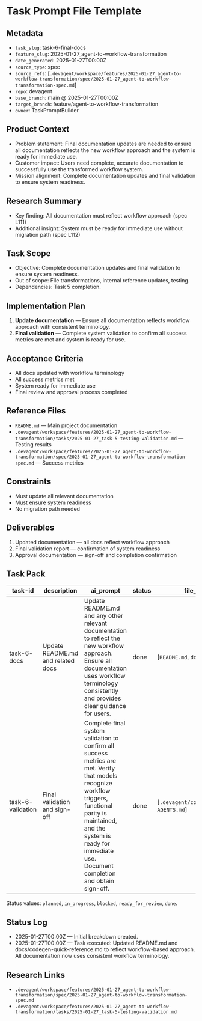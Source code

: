 # Task Prompt File Template

## Metadata
- `task_slug`: task-6-final-docs
- `feature_slug`: 2025-01-27_agent-to-workflow-transformation
- `date_generated`: 2025-01-27T00:00Z
- `source_type`: spec
- `source_refs`: [`.devagent/workspace/features/2025-01-27_agent-to-workflow-transformation/spec/2025-01-27_agent-to-workflow-transformation-spec.md`]
- `repo`: devagent
- `base_branch`: main @ 2025-01-27T00:00Z
- `target_branch`: feature/agent-to-workflow-transformation
- `owner`: TaskPromptBuilder

## Product Context
- Problem statement: Final documentation updates are needed to ensure all documentation reflects the new workflow approach and the system is ready for immediate use.
- Customer impact: Users need complete, accurate documentation to successfully use the transformed workflow system.
- Mission alignment: Complete documentation updates and final validation to ensure system readiness.

## Research Summary
- Key finding: All documentation must reflect workflow approach (spec L111)
- Additional insight: System must be ready for immediate use without migration path (spec L112)

## Task Scope
- Objective: Complete documentation updates and final validation to ensure system readiness.
- Out of scope: File transformations, internal reference updates, testing.
- Dependencies: Task 5 completion.

## Implementation Plan
1. **Update documentation** — Ensure all documentation reflects workflow approach with consistent terminology.
2. **Final validation** — Complete system validation to confirm all success metrics are met and system is ready for use.

## Acceptance Criteria
- All docs updated with workflow terminology
- All success metrics met
- System ready for immediate use
- Final review and approval process completed

## Reference Files
- `README.md` — Main project documentation
- `.devagent/workspace/features/2025-01-27_agent-to-workflow-transformation/tasks/2025-01-27_task-5-testing-validation.md` — Testing results
- `.devagent/workspace/features/2025-01-27_agent-to-workflow-transformation/spec/2025-01-27_agent-to-workflow-transformation-spec.md` — Success metrics

## Constraints
- Must update all relevant documentation
- Must ensure system readiness
- No migration path needed

## Deliverables
1. Updated documentation — all docs reflect workflow approach
2. Final validation report — confirmation of system readiness
3. Approval documentation — sign-off and completion confirmation

## Task Pack
| task-id | description | ai_prompt | status | file_hints | context_refs |
| --- | --- | --- | --- | --- | --- |
| task-6-docs | Update README.md and related docs | Update README.md and any other relevant documentation to reflect the new workflow approach. Ensure all documentation uses workflow terminology consistently and provides clear guidance for users. | done | [`README.md`, `docs/`] | [`spec.md#L114-115`, `task-5-testing-validation.md`] |
| task-6-validation | Final validation and sign-off | Complete final system validation to confirm all success metrics are met. Verify that models recognize workflow triggers, functional parity is maintained, and the system is ready for immediate use. Document completion and obtain sign-off. | done | [`.devagent/core/workflows/`, `AGENTS.md`] | [`spec.md#L116-117`, `spec.md#L125-128`] |

Status values: `planned`, `in_progress`, `blocked`, `ready_for_review`, `done`.

## Status Log
- 2025-01-27T00:00Z — Initial breakdown created.
- 2025-01-27T00:00Z — Task executed: Updated README.md and docs/codegen-quick-reference.md to reflect workflow-based approach. All documentation now uses consistent workflow terminology.

## Research Links
- `.devagent/workspace/features/2025-01-27_agent-to-workflow-transformation/spec/2025-01-27_agent-to-workflow-transformation-spec.md`
- `.devagent/workspace/features/2025-01-27_agent-to-workflow-transformation/tasks/2025-01-27_task-5-testing-validation.md`
